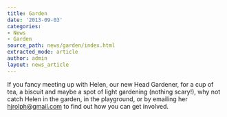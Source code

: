 ```yaml
---
title: Garden
date: '2013-09-03'
categories:
- News
- Garden
source_path: news/garden/index.html
extracted_mode: article
author: admin
layout: news_article
---
```


If you fancy meeting up with Helen, our new Head Gardener, for a cup of tea, a biscuit and maybe a spot of light gardening (nothing scary!), why not catch Helen in the garden, in the playground, or by emailing her [hjrolph@gmail.com](mailto:hjrolph@gmail.com)&nbsp;to find out how you can get involved.
